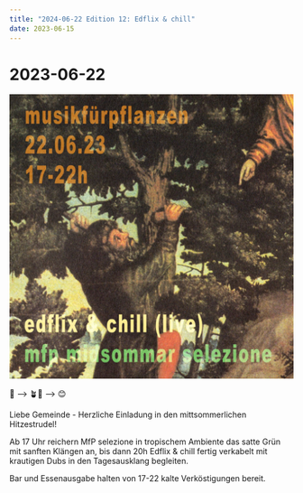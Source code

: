 ```yaml
---
title: "2024-06-22 Edition 12: Edflix & chill"
date: 2023-06-15
---
```


# 2023-06-22

![](/230622.jpg)

🥵 --> 🪴🧊 --> 😊

Liebe Gemeinde - Herzliche Einladung in den mittsommerlichen Hitzestrudel!

Ab 17 Uhr reichern MfP selezione in tropischem Ambiente das satte Grün mit sanften Klängen an, 
bis dann 20h Edflix & chill fertig verkabelt mit krautigen Dubs in den Tagesausklang begleiten.

Bar und Essenausgabe halten von 17-22 kalte Verköstigungen bereit.
